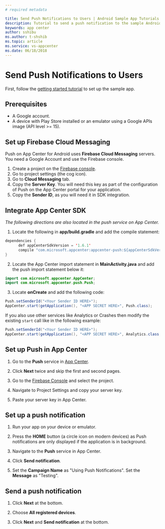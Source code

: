 ```yaml
---
# required metadata

title: Send Push Notifications to Users | Android Sample App Tutorials
description: Tutorial to send a push notification to the sample Android app.
keywords: app center
author: sshibu
ms.author: t-shshib
ms.topic: article
ms.service: vs-appcenter
ms.date: 06/18/2018
---
```


# Send Push Notifications to Users

First, follow the [getting started tutorial](getting-started.md) to set up the sample app.

## Prerequisites

 - A Google account.
 - A device with Play Store installed or an emulator using a Google APIs image (API level >= 15).

## Set up Firebase Cloud Messaging

Push on App Center for Android uses **Firebase Cloud Messaging** servers.
You need a Google Account and use the Firebase console.

1. Create a project on the [Firebase console](https://console.firebase.google.com/).
2. Go to project settings (the cog icon).
3. Go to **Cloud Messaging** tab.
4. Copy the **Server Key**. You will need this key as part of the configuration of Push on the App Center portal for your application.
5. Copy the **Sender ID**, as you will need it in SDK integration.

## Integrate App Center SDK

*The following directions are also located in the push service on App Center.*

1. Locate the following in **app/build.gradle** and add the compile statement:

  ``` java
  dependencies {
        def appCenterSdkVersion = '1.6.1'
        compile "com.microsoft.appcenter:appcenter-push:${appCenterSdkVersion}"
  }
  ```

2. Locate the App Center import statement in **MainActivity.java** and add the push import statement below it:

  ```java
  import com.microsoft.appcenter.AppCenter;
  import com.microsoft.appcenter.push.Push;
  ```

3. Locate **onCreate** and add the following code:

  ```java
  Push.setSenderId("<Your Sender ID HERE>");
  AppCenter.start(getApplication(), "<APP SECRET HERE>", Push.class);
  ```

If you also use other services like Analytics or Crashes then modify the existing `start` call like in the following example:

```java
Push.setSenderId("<Your Sender ID HERE>");
AppCenter.start(getApplication(), "<APP SECRET HERE>", Analytics.class, Crashes.class, Push.class);
```

## Set up Push in App Center

1. Go to the **Push** service in [App Center](https://appcenter.ms/apps).

2. Click **Next** twice and skip the first and second pages.

3. Go to the [Firebase Console](https://console.firebase.google.com/) and select the project.

4. Navigate to Project Settings and copy your server key.

5. Paste your server key in App Center.

## Set up a push notification

1. Run your app on your device or emulator.

2. Press the **HOME** button (a circle icon on modern devices) as Push notifications are only displayed if the application is in background.

2. Navigate to the **Push** service in App Center.

3. Click **Send notification**.

4. Set the **Campaign Name** as "Using Push Notifications". Set the **Message** as "Testing".  

## Send a push notification

1. Click **Next** at the bottom.

2. Choose **All registered devices**.

3. Click **Next** and **Send notification** at the bottom.
